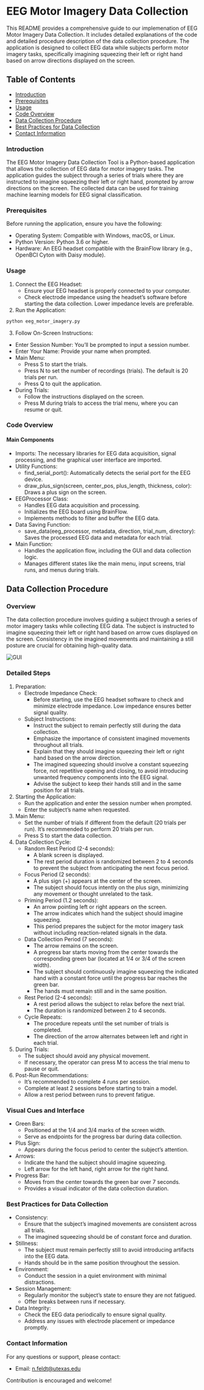 # EEG Motor Imagery Data Collection

This README provides a comprehensive guide to our implemenation of EEG Motor Imagery Data Collection. It includes detailed explanations of the code and detailed procedure description of the data collection procedure. The application is designed to collect EEG data while subjects perform motor imagery tasks, specifically imagining squeezing their left or right hand based on arrow directions displayed on the screen.

## Table of Contents

* [Introduction](#introduction)
* [Prerequisites](#prerequisites)
* [Usage](#usage)
* [Code Overview](#code-overview)
* [Data Collection Procedure](#data-collection-procedure)
* [Best Practices for Data Collection](#best-practices-for-data-collection)
* [Contact Information](#contact-information)

### Introduction

The EEG Motor Imagery Data Collection Tool is a Python-based application that allows the collection of EEG data for motor imagery tasks. The application guides the subject through a series of trials where they are instructed to imagine squeezing their left or right hand, prompted by arrow directions on the screen. The collected data can be used for training machine learning models for EEG signal classification.

### Prerequisites

Before running the application, ensure you have the following:
*   Operating System: Compatible with Windows, macOS, or Linux.
*   Python Version: Python 3.6 or higher.
*   Hardware: An EEG headset compatible with the BrainFlow library (e.g., OpenBCI Cyton with Daisy module).


### Usage

1. Connect the EEG Headset:
	*   Ensure your EEG headset is properly connected to your computer.
	*   Check electrode impedance using the headset’s software before starting the data collection. Lower impedance levels are preferable.
2. Run the Application:

```bash
python eeg_motor_imagery.py
```

3.	Follow On-Screen Instructions:
*   Enter Session Number: You’ll be prompted to input a session number.
*   Enter Your Name: Provide your name when prompted.
*   Main Menu:
	*   Press S to start the trials.
	*   Press N to set the number of recordings (trials). The default is 20 trials per run.
	*   Press Q to quit the application.
*   During Trials:
	*   Follow the instructions displayed on the screen.
	*   Press M during trials to access the trial menu, where you can resume or quit.

### Code Overview

#### Main Components

*   Imports: The necessary libraries for EEG data acquisition, signal processing, and the graphical user interface are imported.
*   Utility Functions:
    *   find_serial_port(): Automatically detects the serial port for the EEG device.
    *   draw_plus_sign(screen, center_pos, plus_length, thickness, color): Draws a plus sign on the screen.
*   EEGProcessor Class:
	*   Handles EEG data acquisition and processing.
	*   Initializes the EEG board using BrainFlow.
	*   Implements methods to filter and buffer the EEG data.
*   Data Saving Function:
	*   save_data(eeg_processor, metadata, direction, trial_num, directory): Saves the processed EEG data and metadata for each trial.
*   Main Function:
	*   Handles the application flow, including the GUI and data collection logic.
	*   Manages different states like the main menu, input screens, trial runs, and menus during trials.

## Data Collection Procedure

### Overview

The data collection procedure involves guiding a subject through a series of motor imagery tasks while collecting EEG data. The subject is instructed to imagine squeezing their left or right hand based on arrow cues displayed on the screen. Consistency in the imagined movements and maintaining a still posture are crucial for obtaining high-quality data.

![GUI](~/BCIPong/assets/data-collection.png)

### Detailed Steps

1. Preparation:
    *   Electrode Impedance Check:
        *   Before starting, use the EEG headset software to check and minimize electrode impedance. Low impedance ensures better signal quality.
	*   Subject Instructions:
	    *   Instruct the subject to remain perfectly still during the data collection.
	    *   Emphasize the importance of consistent imagined movements throughout all trials.
	    *   Explain that they should imagine squeezing their left or right hand based on the arrow direction.
	    *   The imagined squeezing should involve a constant squeezing force, not repetitive opening and closing, to avoid introducing unwanted frequency components into the EEG signal.
	    *   Advise the subject to keep their hands still and in the same position for all trials.
2. Starting the Application:
	*   Run the application and enter the session number when prompted.
	*   Enter the subject’s name when requested.
3. Main Menu:
    *   Set the number of trials if different from the default (20 trials per run). It’s recommended to perform 20 trials per run.
    *   Press S to start the data collection.
4.	Data Collection Cycle:
	*   Random Rest Period (2-4 seconds):
        *   A blank screen is displayed.
        *   The rest period duration is randomized between 2 to 4 seconds to prevent the subject from anticipating the next focus period.
	*   Focus Period (2 seconds):
        *   A plus sign (+) appears at the center of the screen.
        *   The subject should focus intently on the plus sign, minimizing any movement or thought unrelated to the task.
	*   Priming Period (1.2 seconds):
        *   An arrow pointing left or right appears on the screen.
        *   The arrow indicates which hand the subject should imagine squeezing.
        *   This period prepares the subject for the motor imagery task without including reaction-related signals in the data.
	*   Data Collection Period (7 seconds):
	    *   The arrow remains on the screen.
        *   A progress bar starts moving from the center towards the corresponding green bar (located at 1/4 or 3/4 of the screen width).
        *   The subject should continuously imagine squeezing the indicated hand with a constant force until the progress bar reaches the green bar.
        *   The hands must remain still and in the same position.
	*   Rest Period (2-4 seconds):
	    *   A rest period allows the subject to relax before the next trial.
	    *   The duration is randomized between 2 to 4 seconds.
	*   Cycle Repeats:
	    *   The procedure repeats until the set number of trials is completed.
	    *   The direction of the arrow alternates between left and right in each trial.
5.	During Trials:
	*   The subject should avoid any physical movement.
	*   If necessary, the operator can press M to access the trial menu to pause or quit.
6.	Post-Run Recommendations:
	*   It’s recommended to complete 4 runs per session.
	*   Complete at least 2 sessions before starting to train a model.
	*   Allow a rest period between runs to prevent fatigue.

### Visual Cues and Interface

*   Green Bars:
	*   Positioned at the 1/4 and 3/4 marks of the screen width.
	*   Serve as endpoints for the progress bar during data collection.
*   Plus Sign:
	*   Appears during the focus period to center the subject’s attention.
*   Arrows:
	*   Indicate the hand the subject should imagine squeezing.
	*   Left arrow for the left hand, right arrow for the right hand.
*   Progress Bar:
	*   Moves from the center towards the green bar over 7 seconds.
	*   Provides a visual indicator of the data collection duration.

### Best Practices for Data Collection

*   Consistency:
	*   Ensure that the subject’s imagined movements are consistent across all trials.
	*   The imagined squeezing should be of constant force and duration.
*   Stillness:
	*   The subject must remain perfectly still to avoid introducing artifacts into the EEG data.
	*   Hands should be in the same position throughout the session.
*   Environment:
	*   Conduct the session in a quiet environment with minimal distractions.
*   Session Management:
	*   Regularly monitor the subject’s state to ensure they are not fatigued.
	*   Offer breaks between runs if necessary.
*   Data Integrity:
	*   Check the EEG data periodically to ensure signal quality.
	*   Address any issues with electrode placement or impedance promptly.

### Contact Information

For any questions or support, please contact:
*   Email: n.feldt@utexas.edu

Contribution is encouraged and welcome!

